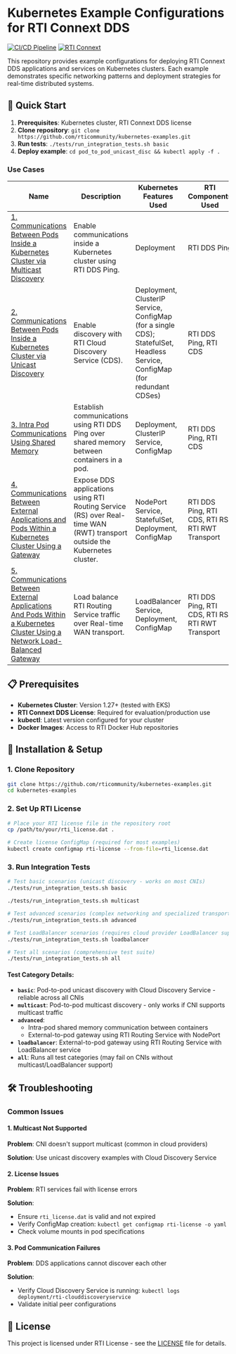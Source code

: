 # Kubernetes Example Configurations for RTI Connext DDS

[![CI/CD Pipeline](https://github.com/rticommunity/kubernetes-examples/workflows/CI%2FCD%20Pipeline/badge.svg)](https://github.com/rticommunity/kubernetes-examples/actions)
[![RTI Connext](https://img.shields.io/badge/RTI%20Connext-7.5.0-green.svg)](https://community.rti.com/documentation/rti-connext-750)

This repository provides example configurations for deploying RTI Connext DDS applications and services on Kubernetes clusters. Each example demonstrates specific networking patterns and deployment strategies for real-time distributed systems.

## 🚀 Quick Start

1. **Prerequisites**: Kubernetes cluster, RTI Connext DDS license
2. **Clone repository**: `git clone https://github.com/rticommunity/kubernetes-examples.git`
3. **Run tests**: `./tests/run_integration_tests.sh basic`
4. **Deploy example**: `cd pod_to_pod_unicast_disc && kubectl apply -f .`

### Use Cases

|Name | Description | Kubernetes Features Used | RTI Components Used|
------------- | ------------- | ------------  | ------------  |
|[1. Communications Between Pods Inside a Kubernetes Cluster via Multicast Discovery](pod_to_pod_multicast_disc/) | Enable communications inside a Kubernetes cluster using RTI DDS Ping. | Deployment  | RTI DDS Ping |
|[2. Communications Between Pods Inside a Kubernetes Cluster via Unicast Discovery](pod_to_pod_unicast_disc/) | Enable discovery with RTI Cloud Discovery Service (CDS). | Deployment, ClusterIP Service, ConfigMap (for a single CDS); StatefulSet, Headless Service, ConfigMap (for redundant CDSes) | RTI DDS Ping, RTI CDS |
|[3. Intra Pod Communications Using Shared Memory](intra_pod_shmem/) | Establish communications using RTI DDS Ping over shared memory between containers in a pod. | Deployment, ClusterIP Service, ConfigMap | RTI DDS Ping, RTI CDS|
|[4. Communications Between External Applications and Pods Within a Kubernetes Cluster Using a Gateway](external_to_pod_gw/) | Expose DDS applications using RTI Routing Service (RS) over Real-time WAN (RWT) transport outside the Kubernetes cluster. | NodePort Service, StatefulSet, Deployment, ConfigMap | RTI DDS Ping, RTI CDS, RTI RS, RTI RWT Transport|
|[5. Communications Between External Applications And Pods Within a Kubernetes Cluster Using a Network Load-Balanced Gateway](external_to_pod_lb_gw/) | Load balance RTI Routing Service traffic over Real-time WAN transport. | LoadBalancer Service, Deployment, ConfigMap | RTI DDS Ping, RTI CDS, RTI RS, RTI RWT Transport |

## 📋 Prerequisites

- **Kubernetes Cluster**: Version 1.27+ (tested with EKS)
- **RTI Connext DDS License**: Required for evaluation/production use
- **kubectl**: Latest version configured for your cluster
- **Docker Images**: Access to RTI Docker Hub repositories

## 🔧 Installation & Setup

### 1. Clone Repository
```bash
git clone https://github.com/rticommunity/kubernetes-examples.git
cd kubernetes-examples
```

### 2. Set Up RTI License
```bash
# Place your RTI license file in the repository root
cp /path/to/your/rti_license.dat .

# Create license ConfigMap (required for most examples)
kubectl create configmap rti-license --from-file=rti_license.dat
```

### 3. Run Integration Tests
```bash
# Test basic scenarios (unicast discovery - works on most CNIs)
./tests/run_integration_tests.sh basic

./tests/run_integration_tests.sh multicast

# Test advanced scenarios (complex networking and specialized transports)
./tests/run_integration_tests.sh advanced

# Test LoadBalancer scenarios (requires cloud provider LoadBalancer support)
./tests/run_integration_tests.sh loadbalancer

# Test all scenarios (comprehensive test suite)
./tests/run_integration_tests.sh all
```

#### Test Category Details:
- **`basic`**: Pod-to-pod unicast discovery with Cloud Discovery Service - reliable across all CNIs
- **`multicast`**: Pod-to-pod multicast discovery - only works if CNI supports multicast traffic
- **`advanced`**: 
  - Intra-pod shared memory communication between containers
  - External-to-pod gateway using RTI Routing Service with NodePort
- **`loadbalancer`**: External-to-pod gateway using RTI Routing Service with LoadBalancer service
- **`all`**: Runs all test categories (may fail on CNIs without multicast/LoadBalancer support)


## 🛠️ Troubleshooting

### Common Issues

#### 1. Multicast Not Supported
**Problem**: CNI doesn't support multicast (common in cloud providers)

**Solution**: Use unicast discovery examples with Cloud Discovery Service

#### 2. License Issues
**Problem**: RTI services fail with license errors

**Solution**:
- Ensure `rti_license.dat` is valid and not expired
- Verify ConfigMap creation: `kubectl get configmap rti-license -o yaml`
- Check volume mounts in pod specifications

#### 3. Pod Communication Failures
**Problem**: DDS applications cannot discover each other

**Solution**:
- Verify Cloud Discovery Service is running: `kubectl logs deployment/rti-clouddiscoveryservice`
- Validate initial peer configurations

## 📄 License

This project is licensed under RTI License - see the [LICENSE](LICENSE) file for details.
